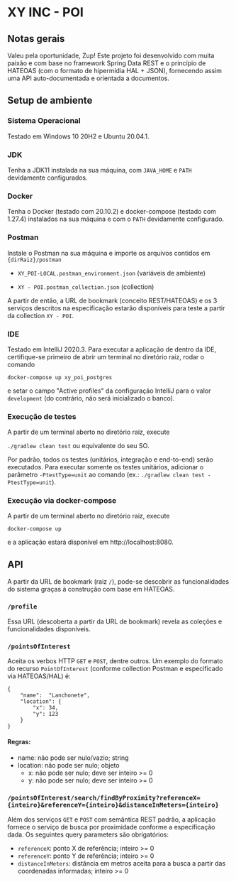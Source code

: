 # XY INC - POI

## Notas gerais

Valeu pela oportunidade, Zup! Este projeto foi desenvolvido com muita paixão e com base no framework Spring Data REST e o princípio de HATEOAS (com o formato de hipermídia HAL + JSON), fornecendo assim uma API auto-documentada e orientada a documentos.

## Setup de ambiente

### Sistema Operacional

Testado em Windows 10 20H2 e Ubuntu 20.04.1.

### JDK

Tenha a JDK11 instalada na sua máquina, com `JAVA_HOME` e `PATH` devidamente configurados.

### Docker

Tenha o Docker (testado com 20.10.2) e docker-compose (testado com 1.27.4) instalados na sua máquina e com o `PATH` devidamente configurado.

### Postman

Instale o Postman na sua máquina e importe os arquivos contidos em `{dirRaiz}/postman`

- `XY_POI-LOCAL.postman_environment.json` (variáveis de ambiente) 

- `XY - POI.postman_collection.json` (collection)

A partir de então, a URL de bookmark (conceito REST/HATEOAS) e os 3 serviços descritos na especificação estarão disponíveis para teste a partir da collection `XY - POI`.

### IDE

Testado em IntelliJ 2020.3. Para executar a aplicação de dentro da IDE, certifique-se primeiro de abrir um terminal no diretório raiz, rodar o comando

`docker-compose up xy_poi_postgres`

e setar o campo "Active profiles" da configuração IntelliJ para o valor `development` (do contrário, não será inicializado o banco).

### Execução de testes

A partir de um terminal aberto no diretório raiz, execute

`./gradlew clean test` ou equivalente do seu SO.

Por padrão, todos os testes (unitários, integração e end-to-end) serão executados. Para executar somente os testes unitários, adicionar o parâmetro `-PtestType=unit` ao comando (ex.: `./gradlew clean test -PtestType=unit`).

### Execução via docker-compose

A partir de um terminal aberto no diretório raiz, execute

`docker-compose up`

e a aplicação estará disponível em http://localhost:8080.

## API

A partir da URL de bookmark (raiz `/`), pode-se descobrir as funcionalidades do sistema graças à construção com base em HATEOAS.

### `/profile`

Essa URL (descoberta a partir da URL de bookmark) revela as coleções e funcionalidades disponíveis.

### `/pointsOfInterest`

Aceita os verbos HTTP `GET` e `POST`, dentre outros. Um exemplo do formato do recurso `PointOfInterest` (conforme collection Postman e especificado via HATEOAS/HAL) é: 

```
{
    "name":  "Lanchonete",
    "location": {
        "x": 34,
        "y": 123
    }
}
```

#### Regras:

- name: não pode ser nulo/vazio; string
- location: não pode ser nulo; objeto
    - x: não pode ser nulo; deve ser inteiro >= 0
    - y: não pode ser nulo; deve ser inteiro >= 0

### `/pointsOfInterest/search/findByProximity?referenceX={inteiro}&referenceY={inteiro}&distanceInMeters={inteiro}`

Além dos serviços `GET` e `POST` com semântica REST padrão, a aplicação fornece o serviço de busca por proximidade conforme a especificação dada. Os seguintes query parameters são obrigatórios:

- `referenceX`: ponto X de referência; inteiro >= 0
- `referenceY`: ponto Y de referência; inteiro >= 0
- `distanceInMeters`: distância em metros aceita para a busca a partir das coordenadas informadas; inteiro >= 0